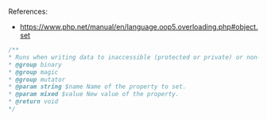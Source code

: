 References:
* https://www.php.net/manual/en/language.oop5.overloading.php#object.set

```php
/**
* Runs when writing data to inaccessible (protected or private) or non-existing properties.
* @group binary
* @group magic
* @group mutator
* @param string $name Name of the property to set.
* @param mixed $value New value of the property.
* @return void
*/
```
